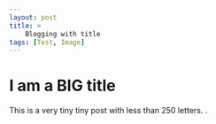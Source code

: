 ```yaml
---
layout: post
title: >
    Blogging with title 
tags: [Test, Image]
---
```


# I am a BIG title

This is a very tiny tiny post with less than 250 letters.
.


